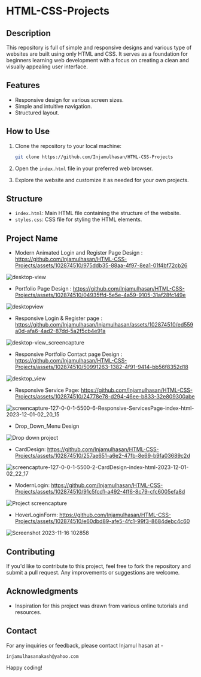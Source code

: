 # HTML-CSS-Projects

## Description

This repository is full of simple and responsive designs and various type of websites are built using only HTML and CSS. It serves as a foundation for beginners learning web development with a focus on creating a clean and visually appealing user interface.

## Features

- Responsive design for various screen sizes.
- Simple and intuitive navigation.
- Structured layout.

## How to Use

1. Clone the repository to your local machine:

   ```bash
   git clone https://github.com/Injamulhasan/HTML-CSS-Projects
   ```

2. Open the `index.html` file in your preferred web browser.

3. Explore the website and customize it as needed for your own projects.

## Structure

- `index.html`: Main HTML file containing the structure of the website.
- `styles.css`: CSS file for styling the HTML elements.

## Project Name

- Modern Animated Login and Register Page Design : https://github.com/Injamulhasan/HTML-CSS-Projects/assets/102874510/975ddb35-88aa-4f97-8ea1-01f4bf72cb26

![desktop-view](https://github.com/Injamulhasan/HTML-CSS-Projects/assets/102874510/6b1f8401-e0cd-4f54-9bdd-39558c305f8a)

- Portfolio Page Design : https://github.com/Injamulhasan/HTML-CSS-Projects/assets/102874510/04935ffd-5e5e-4a59-9105-31af28fc149e

![desktopview](https://github.com/Injamulhasan/HTML-CSS-Projects/assets/102874510/e4796135-fc97-4672-ae2b-d7455ccc744b)

- Responsive Login & Register page : https://github.com/Injamulhasan/Injamulhasan/assets/102874510/ed559a0d-afa6-4ad2-87dd-5a2f5cb4e91a

![desktop-view_screencapture](https://github.com/Injamulhasan/Injamulhasan/assets/102874510/f3437cd5-01b3-498b-8cd1-e180b725d5ad)

- Responsive Portfolio Contact page Design : https://github.com/Injamulhasan/HTML-CSS-Projects/assets/102874510/50991263-1382-4f91-9414-bb56f8352d18

![desktop_view](https://github.com/Injamulhasan/HTML-CSS-Projects/assets/102874510/9c7cf2e8-76d6-4cf7-9f95-b8130c76c182)

- Responsive Service Page: https://github.com/Injamulhasan/HTML-CSS-Projects/assets/102874510/24778e78-d294-46ee-b833-32e809300abe

![screencapture-127-0-0-1-5500-6-Responsive-ServicesPage-index-html-2023-12-01-02_20_15](https://github.com/Injamulhasan/HTML-CSS-Projects/assets/102874510/92a2b250-e7cd-434c-a38e-017bce15c0ba)

- Drop_Down_Menu Design

![Drop down project](https://github.com/Injamulhasan/HTML-CSS-Projects/assets/102874510/91bcac01-fde9-462d-a9c8-ba38ee1efa5c)

- CardDesign: https://github.com/Injamulhasan/HTML-CSS-Projects/assets/102874510/257ae651-a6e2-47fb-8e69-b9fa03689c2d

![screencapture-127-0-0-1-5500-2-CardDesign-index-html-2023-12-01-02_22_17](https://github.com/Injamulhasan/HTML-CSS-Projects/assets/102874510/2e04ee01-a034-4be1-a904-8d5d59f431f0)

- ModernLogin: https://github.com/Injamulhasan/HTML-CSS-Projects/assets/102874510/91c5fcd1-a492-4ff6-8c79-cfc6005efa8d

![Project screencapture](https://github.com/Injamulhasan/HTML-CSS-Projects/assets/102874510/1ef78b54-a5ce-43f0-8983-7cee02d369f2)

- HoverLoginForm: https://github.com/Injamulhasan/HTML-CSS-Projects/assets/102874510/e60dbd89-afe5-4fc1-99f3-8684debc4c60

![Screenshot 2023-11-16 102858](https://github.com/Injamulhasan/HTML-CSS-Projects/assets/102874510/8e200dd4-ed84-4192-a579-d227b448e684)

## Contributing

If you'd like to contribute to this project, feel free to fork the repository and submit a pull request. Any improvements or suggestions are welcome.

## Acknowledgments

- Inspiration for this project was drawn from various online tutorials and resources.

## Contact

For any inquiries or feedback, please contact Injamul hasan at -

```
injamulhasanakash@yahoo.com
```

Happy coding!
